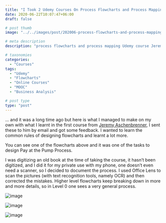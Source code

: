 ```yaml
---
title: "I Took 2 Udemy Courses On Process Flowcharts and Process Mapping"
date: 2020-06-22T10:07:47+06:00
draft: false

# post thumb
image: "../../images/post/202006-process-flowcharts-and-process-mapping/Pay at the Pump Process.png"

# meta description
description: "process flowcharts and process mapping Udemy course Jeremy Aschenbrenner"

# taxonomies
categories:
  - "Courses"
tags:
  - "Udemy"
  - "Flowcharts"
  - "Online Courses"
  - "MOOC"
  - "Business Analysis"

# post type
type: "post"
---
```

... and it was a long time ago but here is what I managed to make on my own with what I learnt in the first course from [Jeremy Aschenbrenner](https://www.udemy.com/user/jeremy-aschenbrenner/), I sent these to him by email and got some feedback. I wanted to learn the common rules of designing flowcharts and learnt a lot more.

You can see one of the flowcharts above and it was one of the tasks to design Pay at the Pump Process.

I was digitizing an old book at the time of taking the course, it hasn’t been digitized, and I did it for my private use with my phone, one doesn’t even need a scanner, so I decided to document the process. I used Office Lens to scan the pictures (with text recognition tools, namely OCR) and then corrected the mistakes. Higher level flowcharts keep breaking down in more and more details, so in Level 0 one sees a very general process.

![image](../../images/post/202006-process-flowcharts-and-process-mapping/Digitizing-A-Book-with-a-Smartphone-App-00.png#center)

![image](../../images/post/202006-process-flowcharts-and-process-mapping/Digitizing-A-Book-with-a-Smartphone-App-01.png#center)

![image](../../images/post/202006-process-flowcharts-and-process-mapping/Digitizing-A-Book-with-a-Smartphone-App-02.png#center)
